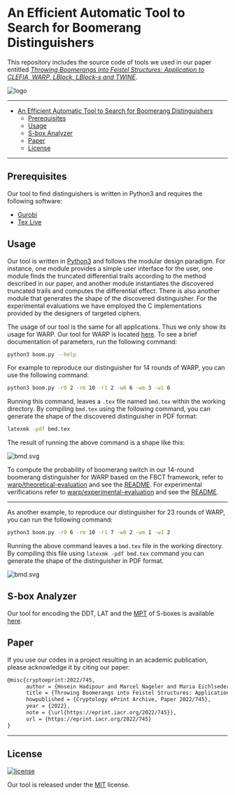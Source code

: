 # An Efficient Automatic Tool to Search for Boomerang Distinguishers

This repository includes the source code of tools we used in our paper entitled [*Throwing Boomerangs into Feistel Structures: Application to CLEFIA, WARP, LBlock, LBlock-s and TWINE*](https://eprint.iacr.org/2022/745).

![logo](./miscellaneous/logo.svg)

---

- [An Efficient Automatic Tool to Search for Boomerang Distinguishers](#an-efficient-automatic-tool-to-search-for-boomerang-distinguishers)
  - [Prerequisites](#prerequisites)
  - [Usage](#usage)
  - [S-box Analyzer](#s-box-analyzer)
  - [Paper](#paper)
  - [License](#license)

---

## Prerequisites

Our tool to find distinguishers is written in Python3 and requires the following software:

- [Gurobi](https://www.gurobi.com/)
- [Tex Live](https://www.tug.org/texlive/)

## Usage

Our tool is written in [Python3](https://www.python.org/downloads/) and follows the modular design paradigm. For instance, one module provides a simple user interface for the user, one module finds the truncated differential trails according to the method described in our paper, and another module instantiates the discovered truncated trails and computes the differential effect. There is also another module that generates the shape of the discovered distinguisher. For the experimental evaluations we have employed the C implementations provided by the designers of targeted ciphers.

The usage of our tool is the same for all applications. Thus we only show its usage for WARP. Our tool for WARP is located [here](warp). To see a brief documentation of parameters, run the following command:

```sh
python3 boom.py --help
```

For example to reproduce our distinguisher for 14 rounds of WARP, you can use the following command:

```sh
python3 boom.py -r0 2 -rm 10 -r1 2 -w0 6 -wm 3 -w1 6
```

Running this command, leaves a `.tex` file named `bmd.tex` within the working directory. By compiling `bmd.tex` using the following command, you can generate the shape of the discovered distinguisher in PDF format:

```sh
latexmk -pdf bmd.tex
```

The result of running the above command is a shape like this:

![bmd.svg](miscellaneous/bmdwarp14r.svg)

To compute the probability of boomerang switch in our 14-round boomerang distinguisher for WARP based on the FBCT framework, refer to [warp/theoretical-evaluation](warp/theoretical-evaluation) and see the [README](warp/theoretical-evaluation/README.md). For experimental verifications refer to [warp/experimental-evaluation](warp/experimental-evaluation) and see the [README](warp/experimental-evaluation/README.md).

---

As another example, to reproduce our distinguisher for 23 rounds of WARP, you can run the following command:

```sh
python3 boom.py -r0 6 -rm 10 -r1 7 -w0 2 -wm 1 -w1 2
```

Running the above command leaves a `bmd.tex` file in the working directory. By compiling this file using `latexmk -pdf bmd.tex` command you can generate the shape of the distinguisher in PDF format.

![bmd.svg](miscellaneous/bmdwarp23r.svg)

## S-box Analyzer

Our tool for encoding the DDT, LAT and the [MPT](https://tosc.iacr.org/index.php/ToSC/article/view/9715) of S-boxes is available [here](https://github.com/hadipourh/sboxanalyzer).

## Paper

If you use our codes in a project resulting in an academic publication, please acknowledge it by citing our paper:

```txt
@misc{cryptoeprint:2022/745,
      author = {Hosein Hadipour and Marcel Nageler and Maria Eichlseder},
      title = {Throwing Boomerangs into Feistel Structures: Application to CLEFIA, WARP, LBlock, LBlock-s and TWINE},
      howpublished = {Cryptology ePrint Archive, Paper 2022/745},
      year = {2022},
      note = {\url{https://eprint.iacr.org/2022/745}},
      url = {https://eprint.iacr.org/2022/745}
}
```

---

## License
[![license](./miscellaneous/license-MIT-informational.svg)](https://en.wikipedia.org/wiki/MIT_License)

Our tool is released under the [MIT](./LICENSE.txt) license.
